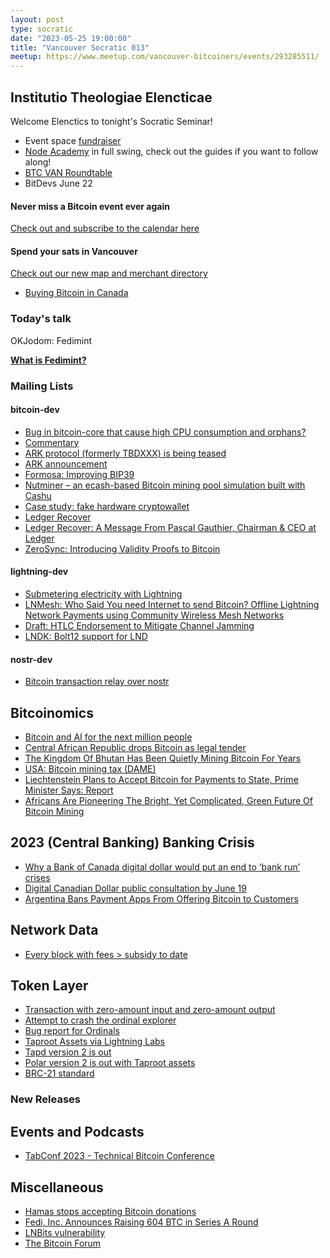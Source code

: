 ```yaml
---
layout: post
type: socratic
date: "2023-05-25 19:00:00"
title: "Vancouver Socratic 013"
meetup: https://www.meetup.com/vancouver-bitcoiners/events/293285511/
---
```


## Institutio Theologiae Elencticae

Welcome Elenctics to tonight's Socratic Seminar!

- Event space [fundraiser](https://we.encrypt.cash/apps/1Chngwii4XMnueujJpWk78fMe75/crowdfund)
- [Node Academy](https://www.nodeacademy.org/) in full swing, check out the guides if you want to follow along!
- [BTC VAN Roundtable](https://www.meetup.com/btc_vancity/events/293641340/)
- BitDevs June 22

#### Never miss a Bitcoin event ever again

[Check out and subscribe to the calendar here](/events)

#### Spend your sats in Vancouver

[Check out our new map and merchant directory](/map)

- [Buying Bitcoin in Canada](https://krisconstable.com/buying-bitcoin-in-canada-in-2023/)

### Today's talk

OKJodom: Fedimint

**[What is Fedimint?](https://gist.github.com/okjodom/c62308a7762541420b0b12d4d8688a87)**

### Mailing Lists

#### bitcoin-dev

- [Bug in bitcoin-core that cause high CPU consumption and orphans?](https://github.com/bitcoin/bitcoin/issues/27623)
- [Commentary](https://twitter.com/rob1ham/status/1656726867137658888)
- [ARK protocol (formerly TBDXXX) is being teased](https://github.com/fiksn/awesome-ark/blob/master/explained.md)
- [ARK announcement](https://burakkeceli.medium.com/introducing-ark-6f87ae45e272)
- [Formosa: Improving BIP39](https://github.com/Yuri-SVB/formosa)
- [Nutminer – an ecash-based Bitcoin mining pool simulation built with Cashu](https://stacker.news/items/178510)
- [Case study: fake hardware cryptowallet](https://www.kaspersky.com/blog/fake-trezor-hardware-crypto-wallet/48155/)
- [Ledger Recover](https://www.ledger.com/recover)
- [Ledger Recover: A Message From Pascal Gauthier, Chairman & CEO at Ledger](https://www.ledger.com/blog/ledger-recover-a-message-from-pascal-gauthier-chairman-ceo-at-ledger)
- [ZeroSync: Introducing Validity Proofs to Bitcoin](https://lists.linuxfoundation.org/pipermail/bitcoin-dev/2023-May/021679.html)

#### lightning-dev

- [Submetering electricity with Lightning](http://andyschroder.com/DistributedCharge/)
- [LNMesh: Who Said You need Internet to send Bitcoin? Offline Lightning Network Payments using Community Wireless Mesh Networks](https://arxiv.org/abs/2304.14559)
- [Draft: HTLC Endorsement to Mitigate Channel Jamming](https://github.com/lightning/bolts/pull/1071)
- [LNDK: Bolt12 support for LND](https://github.com/lndk-org/lndk)

<!-- #### dlc-dev -->

#### nostr-dev

- [Bitcoin transaction relay over nostr](https://lists.linuxfoundation.org/pipermail/bitcoin-dev/2023-May/021700.html)

<!-- ### Optech -->

## Bitcoinomics

- [Bitcoin and AI for the next million people](https://positiveblue.substack.com/p/building-for-the-next-million-bitcoin)
- [Central African Republic drops Bitcoin as legal tender](https://www.centralbanking.com/central-banks/currency/digital-currencies/7956294/car-to-drop-crypto-as-legal-tender)
- [The Kingdom Of Bhutan Has Been Quietly Mining Bitcoin For Years](https://www.forbes.com/sites/iainmartin/2023/04/30/bhutan-bitcoin-mining-crypto/)
- [USA: Bitcoin mining tax (DAME)](https://www.whitehouse.gov/cea/written-materials/2023/05/02/cost-of-cryptomining-dame-tax/)
- [Liechtenstein Plans to Accept Bitcoin for Payments to State, Prime Minister Says: Report](https://www.coindesk.com/policy/2023/05/08/liechtenstein-plans-to-accept-bitcoin-for-payments-to-state-prime-minister-says-report/)
- [Africans Are Pioneering The Bright, Yet Complicated, Green Future Of Bitcoin Mining](https://www.forbes.com/sites/abubakarnurkhalil/2023/05/24/africans-are-pioneering-the-bright-yet-complicated-green-future-of-bitcoin-mining/)

## 2023 (Central Banking) Banking Crisis

- [Why a Bank of Canada digital dollar would put an end to ‘bank run’ crises](https://www.thestar.com/business/opinion/2023/04/29/why-a-bank-of-canada-digital-dollar-would-put-an-end-to-bank-run-crises.html)
- [Digital Canadian Dollar public consultation by June 19](https://survey.forumresearch.com/SE/1/BCA1/)
- [Argentina Bans Payment Apps From Offering Bitcoin to Customers](https://decrypt.co/139068/argentinas-central-bank-clamps-down-on-bitcoin)

## Network Data

<!-- ## Research -->

- [Every block with fees > subsidy to date](https://www.reddit.com/r/Bitcoin/comments/13dv1i8/every_block_with_fees_subsidy_to_date/)

<!-- ## InfoSec -->

## Token Layer

- [Transaction with zero-amount input and zero-amount output](https://mempool.space/tx/c1e0db6368a43f5589352ed44aa1ff9af33410e4a9fd9be0f6ac42d9e4117151)
- [Attempt to crash the ordinal explorer](https://twitter.com/super_testnet/status/1654150183448453121)
- [Bug report for Ordinals](https://github.com/casey/ord/issues/2062)
- [Taproot Assets via Lightning Labs](https://docs.lightning.engineering/the-lightning-network/taproot-assets)
- [Tapd version 2 is out](https://github.com/lightninglabs/taproot-assets)
- [Polar version 2 is out with Taproot assets](https://github.com/jamaljsr/polar/releases/tag/v2.0.0)
- [BRC-21 standard](https://interlay-labs.gitbook.io/brc-21/)

### New Releases

## Events and Podcasts

- [TabConf 2023 - Technical Bitcoin Conference](https://2023.tabconf.com/)

## Miscellaneous

- [Hamas stops accepting Bitcoin donations](https://www.reuters.com/world/middle-east/hamas-armed-wing-announces-suspension-bitcoin-fundraising-2023-04-28/)
- [Fedi, Inc. Announces Raising 604 BTC in Series A Round](https://www.fedi.xyz/blog/fedi-inc-announces-raising-17-million-in-series-a-round)
- [LNBits vulnerability](https://twitter.com/lnbits/status/1654416778804580352)
- [The Bitcoin Forum](https://blog.bitmex.com/the-bitcoin-forum/)
